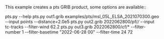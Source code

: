 
This example creates a pts GRIB product, some options are available::

  pts.py --help
  pts.py out1.grib examples/pts/msl_05L_ELSA_2021070300.geo --input points --distance=2.0e5
  pts.py out2.grib 2022062800/pf/*/* --input tc-tracks --filter-wind 62.2
  pts.py out3.grib 2022062800/cf/* --filter-number 1 --filter-basetime "2022-06-28 00" --filter-time 24 72


